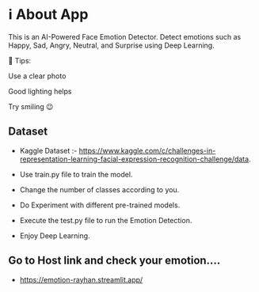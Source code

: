 # ℹ️ About App

This is an AI-Powered Face Emotion Detector. 
Detect emotions such as Happy, Sad, Angry, Neutral, and Surprise using Deep Learning.

📌 Tips:

Use a clear photo

Good lighting helps

Try smiling 😉

## Dataset

- Kaggle Dataset :- https://www.kaggle.com/c/challenges-in-representation-learning-facial-expression-recognition-challenge/data.

- Use train.py file to train the model.

- Change the number of classes according to you.

- Do Experiment with different pre-trained models.

- Execute the test.py file to run the Emotion Detection.

- Enjoy Deep Learning.

## Go to Host link and check your emotion....

- https://emotion-rayhan.streamlit.app/
